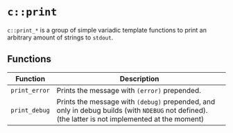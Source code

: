 # `c::print`

`c::print_*` is a group of simple variadic template functions to print an arbitrary amount of strings to `stdout`.

## Functions

| Function 			| Description |
| --- 				| --- |
| `print_error`		| Prints the message with `(error)` prepended. |
| `print_debug` 	| Prints the message with `(debug)` prepended, and only in debug builds (with `NDEBUG` not defined). (the latter is not implemented at the moment)|